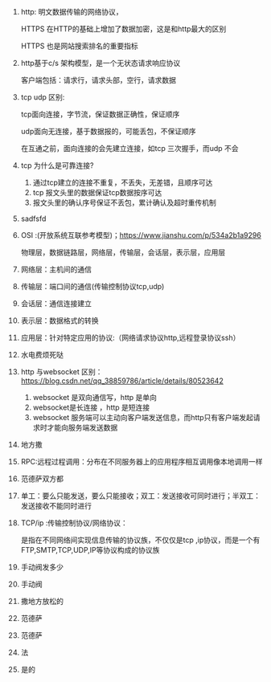 1. http: 明文数据传输的网络协议，

   HTTPS 在HTTP的基础上增加了数据加密，这是和http最大的区别

   HTTPS 也是网站搜索排名的重要指标

2. http基于c/s 架构模型，是一个无状态请求响应协议

   客户端包括：请求行，请求头部，空行，请求数据

3. tcp udp 区别:

   tcp面向连接，字节流，保证数据正确性，保证顺序

   udp面向无连接，基于数据报的，可能丢包，不保证顺序

   在互通之前，面向连接的会先建立连接，如tcp 三次握手，而udp 不会

4. tcp 为什么是可靠连接?

   1. 通过tcp建立的连接不重复，不丢失，无差错，且顺序可达
   2. tcp 报文头里的数据保证tcp数据按序可达
   3. 报文头里的确认序号保证不丢包，累计确认及超时重传机制

5. sadfsfd

6. OSI :(开放系统互联参考模型)；https://www.jianshu.com/p/534a2b1a9296

   物理层，数据链路层，网络层，传输层，会话层，表示层，应用层

7. 网络层：主机间的通信

8. 传输层：端口间的通信(传输控制协议tcp,udp)

9. 会话层：通信连接建立

10. 表示层：数据格式的转换

11. 应用层：针对特定应用的协议:（网络请求协议http,远程登录协议ssh）

12. 水电费烦死哒

13. http 与websocket 区别：https://blog.csdn.net/qq_38859786/article/details/80523642

    1. websocket 是双向通信写，http 是单向
    2. websocket是长连接 ，http 是短连接
    3. websocket 服务端可以主动向客户端发送信息，而http只有客户端发起请求时才能向服务端发送数据

14. 地方撒

15. RPC:远程过程调用：分布在不同服务器上的应用程序相互调用像本地调用一样

16. 范德萨双方都

17. 单工：要么只能发送，要么只能接收；双工：发送接收可同时进行；半双工：发送接收不能同时进行

18. TCP/ip :传输控制协议/网络协议：

    是指在不同网络间实现信息传输的协议族，不仅仅是tcp ,ip协议，而是一个有FTP,SMTP,TCP,UDP,IP等协议构成的协议族

19. 手动阀发多少

20. 手动阀

21. 撒地方放松的

22. 范德萨

23. 范德萨

24. 法

25. 是的
